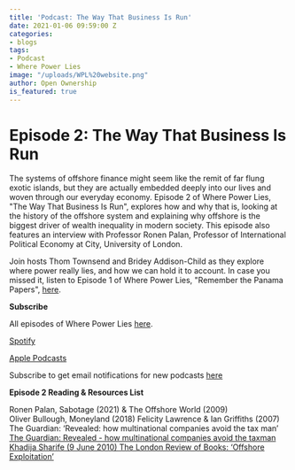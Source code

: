 ```yaml
---
title: 'Podcast: The Way That Business Is Run'
date: 2021-01-06 09:59:00 Z
categories:
- blogs
tags:
- Podcast
- Where Power Lies
image: "/uploads/WPL%20website.png"
author: Open Ownership
is_featured: true
---
```


# Episode 2: The Way That Business Is Run

The systems of offshore finance might seem like the remit of far flung exotic islands, but they are actually embedded deeply into our lives and woven through our everyday economy. Episode 2 of Where Power Lies, "The Way That Business Is Run", explores how and why that is, looking at the history of the offshore system and explaining why offshore is the biggest driver of wealth inequality in modern society. This episode also features an interview with Professor Ronen Palan, Professor of International Political Economy at City, University of London.

Join hosts Thom Townsend and Bridey Addison-Child as they explore where power really lies, and how we can hold it to account. In case you missed it, listen to Episode 1 of Where Power Lies, "Remember the Panama Papers", [here](https://anchor.fm/open-ownership). 

**Subscribe**

All episodes of Where Power Lies [here](https://anchor.fm/open-ownership). 

[Spotify](https://open.spotify.com/show/16qG5QqWvFgJhobC6QdKBO)

[Apple Podcasts](https://podcasts.apple.com/gb/podcast/where-power-lies/id1524823475?i=1000501814113)

Subscribe to get email notifications for new podcasts [here](http://mailchi.mp/5afaf6c00a06/where-power-lies-landing-page)

**Episode 2 Reading & Resources List**

Ronen Palan, Sabotage (2021) & The Offshore World (2009)  
Oliver Bullough, Moneyland (2018)
Felicity Lawrence & Ian Griffiths (2007) The Guardian: ‘Revealed: how multinational companies avoid the tax man’ 
[The Guardian: Revealed - how multinational companies avoid the taxman](https://www.theguardian.com/business/2007/nov/06/19)
[Khadija Sharife (9 June 2010) The London Review of Books: ‘Offshore Exploitation’ ](https://www.lrb.co.uk/blog/2010/june/offshore-exploitation)